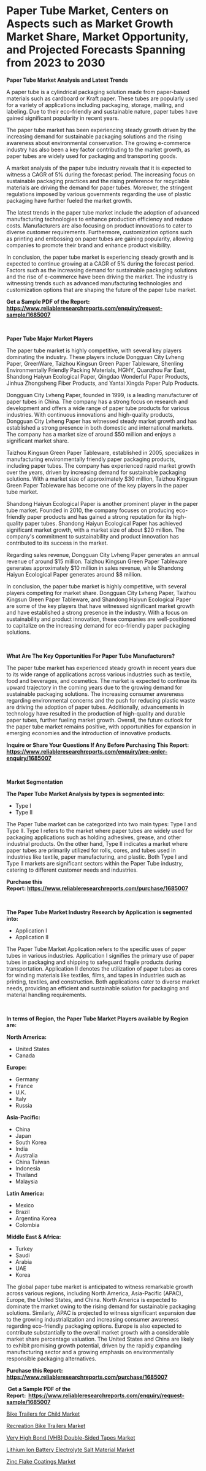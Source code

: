<p><h1>Paper Tube Market, Centers on Aspects such as Market Growth Market Share, Market Opportunity, and Projected Forecasts Spanning from 2023 to 2030</h1></p><p><strong>Paper Tube Market Analysis and Latest Trends</strong></p>
<p><p>A paper tube is a cylindrical packaging solution made from paper-based materials such as cardboard or Kraft paper. These tubes are popularly used for a variety of applications including packaging, storage, mailing, and labeling. Due to their eco-friendly and sustainable nature, paper tubes have gained significant popularity in recent years.</p><p>The paper tube market has been experiencing steady growth driven by the increasing demand for sustainable packaging solutions and the rising awareness about environmental conservation. The growing e-commerce industry has also been a key factor contributing to the market growth, as paper tubes are widely used for packaging and transporting goods.</p><p>A market analysis of the paper tube industry reveals that it is expected to witness a CAGR of 5% during the forecast period. The increasing focus on sustainable packaging practices and the rising preference for recyclable materials are driving the demand for paper tubes. Moreover, the stringent regulations imposed by various governments regarding the use of plastic packaging have further fueled the market growth.</p><p>The latest trends in the paper tube market include the adoption of advanced manufacturing technologies to enhance production efficiency and reduce costs. Manufacturers are also focusing on product innovations to cater to diverse customer requirements. Furthermore, customization options such as printing and embossing on paper tubes are gaining popularity, allowing companies to promote their brand and enhance product visibility.</p><p>In conclusion, the paper tube market is experiencing steady growth and is expected to continue growing at a CAGR of 5% during the forecast period. Factors such as the increasing demand for sustainable packaging solutions and the rise of e-commerce have been driving the market. The industry is witnessing trends such as advanced manufacturing technologies and customization options that are shaping the future of the paper tube market.</p></p>
<p><strong>Get a Sample PDF of the Report:&nbsp; <a href="https://www.reliableresearchreports.com/enquiry/request-sample/1685007">https://www.reliableresearchreports.com/enquiry/request-sample/1685007</a></strong></p>
<p>&nbsp;</p>
<p><strong>Paper Tube Major Market Players</strong></p>
<p><p>The paper tube market is highly competitive, with several key players dominating the industry. These players include Dongguan City Lvheng Paper, GreenWare, Taizhou Kingsun Green Paper Tableware, Shenling Environmentally Friendly Packing Materials, HGHY, Quanzhou Far East, Shandong Haiyun Ecological Paper, Qingdao Wonderful Paper Products, Jinhua Zhongsheng Fiber Products, and Yantai Xingda Paper Pulp Products.</p><p>Dongguan City Lvheng Paper, founded in 1999, is a leading manufacturer of paper tubes in China. The company has a strong focus on research and development and offers a wide range of paper tube products for various industries. With continuous innovations and high-quality products, Dongguan City Lvheng Paper has witnessed steady market growth and has established a strong presence in both domestic and international markets. The company has a market size of around $50 million and enjoys a significant market share.</p><p>Taizhou Kingsun Green Paper Tableware, established in 2005, specializes in manufacturing environmentally friendly paper packaging products, including paper tubes. The company has experienced rapid market growth over the years, driven by increasing demand for sustainable packaging solutions. With a market size of approximately $30 million, Taizhou Kingsun Green Paper Tableware has become one of the key players in the paper tube market.</p><p>Shandong Haiyun Ecological Paper is another prominent player in the paper tube market. Founded in 2010, the company focuses on producing eco-friendly paper products and has gained a strong reputation for its high-quality paper tubes. Shandong Haiyun Ecological Paper has achieved significant market growth, with a market size of about $20 million. The company's commitment to sustainability and product innovation has contributed to its success in the market.</p><p>Regarding sales revenue, Dongguan City Lvheng Paper generates an annual revenue of around $15 million. Taizhou Kingsun Green Paper Tableware generates approximately $10 million in sales revenue, while Shandong Haiyun Ecological Paper generates around $8 million.</p><p>In conclusion, the paper tube market is highly competitive, with several players competing for market share. Dongguan City Lvheng Paper, Taizhou Kingsun Green Paper Tableware, and Shandong Haiyun Ecological Paper are some of the key players that have witnessed significant market growth and have established a strong presence in the industry. With a focus on sustainability and product innovation, these companies are well-positioned to capitalize on the increasing demand for eco-friendly paper packaging solutions.</p></p>
<p>&nbsp;</p>
<p><strong>What Are The Key Opportunities For Paper Tube Manufacturers?</strong></p>
<p><p>The paper tube market has experienced steady growth in recent years due to its wide range of applications across various industries such as textile, food and beverages, and cosmetics. The market is expected to continue its upward trajectory in the coming years due to the growing demand for sustainable packaging solutions. The increasing consumer awareness regarding environmental concerns and the push for reducing plastic waste are driving the adoption of paper tubes. Additionally, advancements in technology have resulted in the production of high-quality and durable paper tubes, further fueling market growth. Overall, the future outlook for the paper tube market remains positive, with opportunities for expansion in emerging economies and the introduction of innovative products.</p></p>
<p><strong>Inquire or Share Your Questions If Any Before Purchasing This Report: <a href="https://www.reliableresearchreports.com/enquiry/pre-order-enquiry/1685007">https://www.reliableresearchreports.com/enquiry/pre-order-enquiry/1685007</a></strong></p>
<p>&nbsp;</p>
<p><strong>Market Segmentation</strong></p>
<p><strong>The Paper Tube Market Analysis by types is segmented into:</strong></p>
<p><ul><li>Type I</li><li>Type II</li></ul></p>
<p><p>The Paper Tube market can be categorized into two main types: Type I and Type II. Type I refers to the market where paper tubes are widely used for packaging applications such as holding adhesives, grease, and other industrial products. On the other hand, Type II indicates a market where paper tubes are primarily utilized for rolls, cores, and tubes used in industries like textile, paper manufacturing, and plastic. Both Type I and Type II markets are significant sectors within the Paper Tube industry, catering to different customer needs and industries.</p></p>
<p><strong>Purchase this Report:&nbsp;<a href="https://www.reliableresearchreports.com/purchase/1685007">https://www.reliableresearchreports.com/purchase/1685007</a></strong></p>
<p>&nbsp;</p>
<p><strong>The Paper Tube Market Industry Research by Application is segmented into:</strong></p>
<p><ul><li>Application I</li><li>Application II</li></ul></p>
<p><p>The Paper Tube Market Application refers to the specific uses of paper tubes in various industries. Application I signifies the primary use of paper tubes in packaging and shipping to safeguard fragile products during transportation. Application II denotes the utilization of paper tubes as cores for winding materials like textiles, films, and tapes in industries such as printing, textiles, and construction. Both applications cater to diverse market needs, providing an efficient and sustainable solution for packaging and material handling requirements.</p></p>
<p>&nbsp;</p>
<p><strong>In terms of Region, the Paper Tube Market Players available by Region are:</strong></p>
<p>
    <p> <strong> North America: </strong>
        <ul>
            <li>United States</li>
            <li>Canada</li>
        </ul>
        </p> 
    <p> <strong> Europe: </strong>
        <ul>
            <li>Germany</li>
            <li>France</li>
            <li>U.K.</li>
            <li>Italy</li>
            <li>Russia</li>
        </ul>
        </p> 
    <p> <strong> Asia-Pacific: </strong>
        <ul>
            <li>China</li>
            <li>Japan</li>
            <li>South Korea</li>
            <li>India</li>
            <li>Australia</li>
            <li>China Taiwan</li>
            <li>Indonesia</li>
            <li>Thailand</li>
            <li>Malaysia</li>
        </ul>
        </p> 
    <p> <strong> Latin America: </strong>
        <ul>
            <li>Mexico</li>
            <li>Brazil</li>
            <li>Argentina Korea</li>
            <li>Colombia</li>
        </ul>
        </p> 
    <p> <strong> Middle East & Africa: </strong>
        <ul>
            <li>Turkey</li>
            <li>Saudi</li>
            <li>Arabia</li>
            <li>UAE</li>
            <li>Korea</li>
        </ul>
    </p>
    </p>
<p><p>The global paper tube market is anticipated to witness remarkable growth across various regions, including North America, Asia-Pacific (APAC), Europe, the United States, and China. North America is expected to dominate the market owing to the rising demand for sustainable packaging solutions. Similarly, APAC is projected to witness significant expansion due to the growing industrialization and increasing consumer awareness regarding eco-friendly packaging options. Europe is also expected to contribute substantially to the overall market growth with a considerable market share percentage valuation. The United States and China are likely to exhibit promising growth potential, driven by the rapidly expanding manufacturing sector and a growing emphasis on environmentally responsible packaging alternatives.</p></p>
<p><strong>Purchase this Report: <a href="https://www.reliableresearchreports.com/purchase/1685007">https://www.reliableresearchreports.com/purchase/1685007</a></strong></p>
<p>&nbsp;<strong>Get a Sample PDF of the Report:&nbsp;&nbsp;<a href="https://www.reliableresearchreports.com/enquiry/request-sample/1685007">https://www.reliableresearchreports.com/enquiry/request-sample/1685007</a></strong></p>
<p><strong></strong></p>
<p><p><a href="https://www.linkedin.com/pulse/bike-trailers-child-market-challenges-opportunities-growth-drivers/">Bike Trailers for Child Market</a></p><p><a href="https://www.linkedin.com/pulse/recreation-bike-trailers-market-research-report-unlocks-analysis/">Recreation Bike Trailers Market</a></p><p><a href="https://medium.com/@joycelucas56/very-high-bond-vhb-double-sided-tapes-market-report-reveals-the-latest-trends-and-growth-fcc484479729">Very High Bond (VHB) Double-Sided Tapes Market</a></p><p><a href="https://github.com/zebdakicsin/Market-Research-Report-List-1/blob/main/lithium-ion-battery-electrolyte-salt-material-market.md">Lithium Ion Battery Electrolyte Salt Material Market</a></p><p><a href="https://github.com/kholmovskayalyudmila/Market-Research-Report-List-1/blob/main/zinc-flake-coatings-market.md">Zinc Flake Coatings Market</a></p></p>